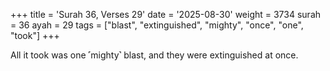 +++
title = 'Surah 36, Verses 29'
date = '2025-08-30'
weight = 3734
surah = 36
ayah = 29
tags = ["blast", "extinguished", "mighty", "once", "one", "took"]
+++

All it took was one ˹mighty˺ blast, and they were extinguished at once.